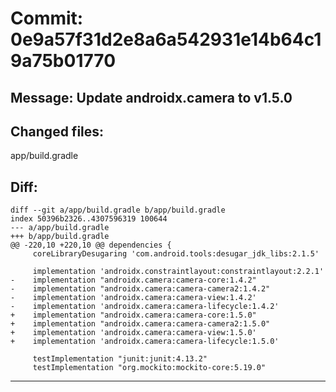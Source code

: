 # Commit: 0e9a57f31d2e8a6a542931e14b64c19a75b01770
## Message: Update androidx.camera to v1.5.0
## Changed files:
app/build.gradle

## Diff:
```
diff --git a/app/build.gradle b/app/build.gradle
index 50396b2326..4307596319 100644
--- a/app/build.gradle
+++ b/app/build.gradle
@@ -220,10 +220,10 @@ dependencies {
     coreLibraryDesugaring 'com.android.tools:desugar_jdk_libs:2.1.5'
 
     implementation 'androidx.constraintlayout:constraintlayout:2.2.1'
-    implementation "androidx.camera:camera-core:1.4.2"
-    implementation "androidx.camera:camera-camera2:1.4.2"
-    implementation 'androidx.camera:camera-view:1.4.2'
-    implementation 'androidx.camera:camera-lifecycle:1.4.2'
+    implementation "androidx.camera:camera-core:1.5.0"
+    implementation "androidx.camera:camera-camera2:1.5.0"
+    implementation 'androidx.camera:camera-view:1.5.0'
+    implementation 'androidx.camera:camera-lifecycle:1.5.0'
 
     testImplementation "junit:junit:4.13.2"
     testImplementation "org.mockito:mockito-core:5.19.0"
```
-----------------------------------
